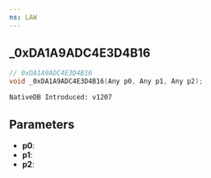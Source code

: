 ```yaml
---
ns: LAW
---
```

## _0xDA1A9ADC4E3D4B16

```c
// 0xDA1A9ADC4E3D4B16
void _0xDA1A9ADC4E3D4B16(Any p0, Any p1, Any p2);
```

```
NativeDB Introduced: v1207
```

## Parameters
* **p0**:
* **p1**:
* **p2**:
